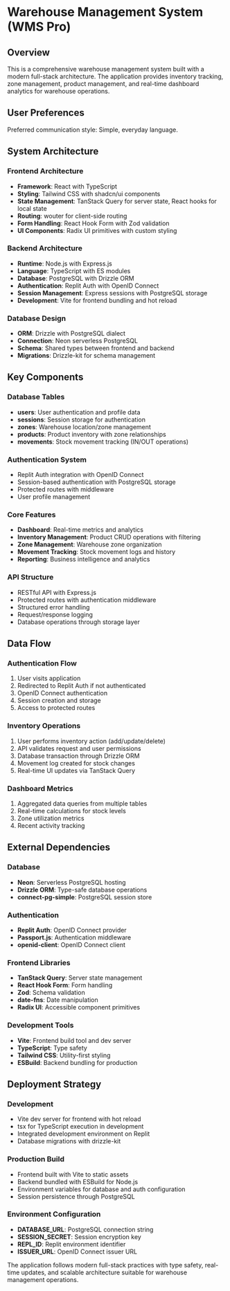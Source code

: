 # Warehouse Management System (WMS Pro)

## Overview

This is a comprehensive warehouse management system built with a modern full-stack architecture. The application provides inventory tracking, zone management, product management, and real-time dashboard analytics for warehouse operations.

## User Preferences

Preferred communication style: Simple, everyday language.

## System Architecture

### Frontend Architecture
- **Framework**: React with TypeScript
- **Styling**: Tailwind CSS with shadcn/ui components
- **State Management**: TanStack Query for server state, React hooks for local state
- **Routing**: wouter for client-side routing
- **Form Handling**: React Hook Form with Zod validation
- **UI Components**: Radix UI primitives with custom styling

### Backend Architecture
- **Runtime**: Node.js with Express.js
- **Language**: TypeScript with ES modules
- **Database**: PostgreSQL with Drizzle ORM
- **Authentication**: Replit Auth with OpenID Connect
- **Session Management**: Express sessions with PostgreSQL storage
- **Development**: Vite for frontend bundling and hot reload

### Database Design
- **ORM**: Drizzle with PostgreSQL dialect
- **Connection**: Neon serverless PostgreSQL
- **Schema**: Shared types between frontend and backend
- **Migrations**: Drizzle-kit for schema management

## Key Components

### Database Tables
- **users**: User authentication and profile data
- **sessions**: Session storage for authentication
- **zones**: Warehouse location/zone management
- **products**: Product inventory with zone relationships
- **movements**: Stock movement tracking (IN/OUT operations)

### Authentication System
- Replit Auth integration with OpenID Connect
- Session-based authentication with PostgreSQL storage
- Protected routes with middleware
- User profile management

### Core Features
- **Dashboard**: Real-time metrics and analytics
- **Inventory Management**: Product CRUD operations with filtering
- **Zone Management**: Warehouse zone organization
- **Movement Tracking**: Stock movement logs and history
- **Reporting**: Business intelligence and analytics

### API Structure
- RESTful API with Express.js
- Protected routes with authentication middleware
- Structured error handling
- Request/response logging
- Database operations through storage layer

## Data Flow

### Authentication Flow
1. User visits application
2. Redirected to Replit Auth if not authenticated
3. OpenID Connect authentication
4. Session creation and storage
5. Access to protected routes

### Inventory Operations
1. User performs inventory action (add/update/delete)
2. API validates request and user permissions
3. Database transaction through Drizzle ORM
4. Movement log created for stock changes
5. Real-time UI updates via TanStack Query

### Dashboard Metrics
1. Aggregated data queries from multiple tables
2. Real-time calculations for stock levels
3. Zone utilization metrics
4. Recent activity tracking

## External Dependencies

### Database
- **Neon**: Serverless PostgreSQL hosting
- **Drizzle ORM**: Type-safe database operations
- **connect-pg-simple**: PostgreSQL session store

### Authentication
- **Replit Auth**: OpenID Connect provider
- **Passport.js**: Authentication middleware
- **openid-client**: OpenID Connect client

### Frontend Libraries
- **TanStack Query**: Server state management
- **React Hook Form**: Form handling
- **Zod**: Schema validation
- **date-fns**: Date manipulation
- **Radix UI**: Accessible component primitives

### Development Tools
- **Vite**: Frontend build tool and dev server
- **TypeScript**: Type safety
- **Tailwind CSS**: Utility-first styling
- **ESBuild**: Backend bundling for production

## Deployment Strategy

### Development
- Vite dev server for frontend with hot reload
- tsx for TypeScript execution in development
- Integrated development environment on Replit
- Database migrations with drizzle-kit

### Production Build
- Frontend built with Vite to static assets
- Backend bundled with ESBuild for Node.js
- Environment variables for database and auth configuration
- Session persistence through PostgreSQL

### Environment Configuration
- **DATABASE_URL**: PostgreSQL connection string
- **SESSION_SECRET**: Session encryption key
- **REPL_ID**: Replit environment identifier
- **ISSUER_URL**: OpenID Connect issuer URL

The application follows modern full-stack practices with type safety, real-time updates, and scalable architecture suitable for warehouse management operations.